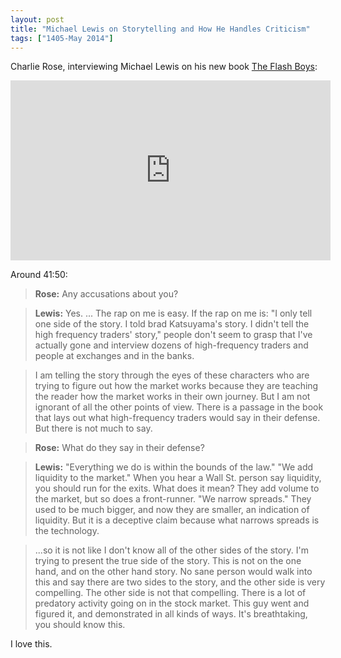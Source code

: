 ```yaml
---
layout: post
title: "Michael Lewis on Storytelling and How He Handles Criticism"
tags: ["1405-May 2014"]
---
```


Charlie Rose, interviewing Michael Lewis on his new book [The Flash Boys](http://www.amazon.com/Flash-Boys-Michael-Lewis-ebook/dp/B00HVJB4VM):

<iframe width="512" height="288" src="http://www.hulu.com/embed.html?eid=jgtzav3jz5j90_f3dnlira&partner=charlierose&url=http%3A%2F%2Fwww.hulu.com%2Fwatch%2F616823" frameborder="0" scrolling="no" webkitAllowFullScreen mozallowfullscreen allowfullscreen></iframe>

Around 41:50:

> **Rose:** Any accusations about you?

> **Lewis:** Yes. ... The rap on me is easy. If the rap on me is: "I only tell one side of the story. I told brad Katsuyama's story. I didn't tell the high frequency traders' story," people don't seem to grasp that I've actually gone and interview dozens of high-frequency traders and people at exchanges and in the banks.

> I am telling the story through the eyes of these characters who are trying to figure out how the market works because they are teaching the reader how the market works in their own journey. But I am not ignorant of all the other points of view. There is a passage in the book that lays out what high-frequency traders would say in their defense. But there is not much to say.

> **Rose:** What do they say in their defense?

> **Lewis:** "Everything we do is within the bounds of the law." "We add liquidity to the market." When you hear a Wall St. person say liquidity, you should run for the exits. What does it mean? They add volume to the market, but so does a front-runner. "We narrow spreads." They used to be much bigger, and now they are smaller, an indication of liquidity. But it is a deceptive claim because what narrows spreads is the technology.

> ...so it is not like I don't know all of the other sides of the story. I'm trying to present the true side of the story. This is not on the one hand, and on the other hand story. No sane person would walk into this and say there are two sides to the story, and the other side is very compelling. The other side is not that compelling. There is a lot of predatory activity going on in the stock market. This guy went and figured it, and demonstrated in all kinds of ways. It's breathtaking, you should know this.

I love this.
